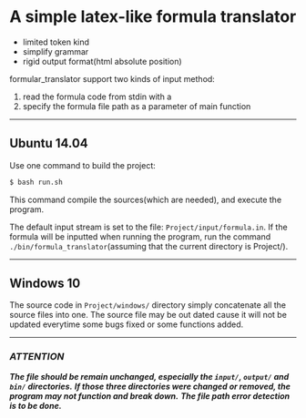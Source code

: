 # A simple latex-like formula translator
* limited token kind
* simplify grammar
* rigid output format(html absolute position)

formular_translator support two kinds of input method:

1. read the formula code from stdin with a 
2. specify the formula file path as a parameter of main function

----------------------------------------------------------------

## Ubuntu 14.04

Use one command to build the project:

```bash
$ bash run.sh
```
This command compile the sources(which are needed), and execute the program.

The default input stream is set to the file: ```Project/input/formula.in```.
If the formula will be inputted when running the program,
run the command ```./bin/formula_translator```(assuming that the current directory is Project/).

----------------------------------------------------------------

## Windows 10

The source code in ```Project/windows/``` directory simply concatenate all the source files into one.
The source file may be out dated cause it will not be updated everytime some bugs fixed or some functions added.

----------------------------------------------------------------

### ***ATTENTION***

***The file should be remain unchanged, especially the ```input/```, ```output/``` and ```bin/``` directories.***
***If those three directories were changed or removed, the program may not function and break down.***
***The file path error detection is to be done.***
